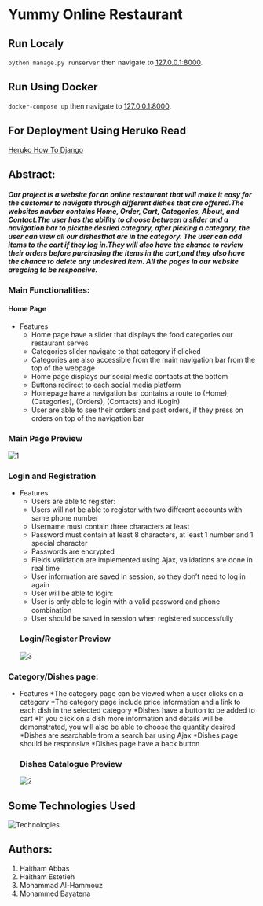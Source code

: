 # **Yummy Online Restaurant** 


## Run Localy

```python manage.py runserver``` then navigate to  [127.0.0.1:8000](http://localhost:8000).

## Run Using Docker

```docker-compose up``` then navigate to  [127.0.0.1:8000](http://localhost:8000).

## For Deployment Using Heruko Read 
[Heruko How To Django](https://devcenter.heroku.com/articles/getting-started-with-python)

## **Abstract:**
#### *Our project is a website for an online restaurant that will make it easy for the customer to navigate through different dishes that are offered.The websites navbar contains Home, Order, Cart, Categories, About, and Contact.The user has the ability to choose between a slider and a navigation bar to pickthe desried category, after picking a category, the user can view all our dishesthat are in the category. The user can add items to the cart if they log in.They will also have the chance to review their orders before purchasing the items in the cart,and they also have the chance to delete any undesired item. All the pages in our website aregoing to be responsive.*

### Main Functionalities:
#### Home Page
*   Features
    *	Home page have a slider that displays the food categories our restaurant serves
    *   Categories slider navigate to that category if clicked
    *   Categories are also accessible from the main navigation bar from the top of the webpage   
    *	Home page displays our social media contacts at the bottom
    *   Buttons redirect to each social media platform
    *   Homepage have a navigation bar contains a route to (Home), (Categories), (Orders), (Contacts) and (Login)
    *	User are able to see their orders and past orders, if they press on orders on top of the navigation bar

### Main Page Preview
![1](https://user-images.githubusercontent.com/81506382/120927402-6474fc00-c6e9-11eb-9409-5ccb8c9eb5fc.PNG)



### Login and Registration
* Features
    *	Users are able to register:
    *	Users will not be able to register with two different accounts with same phone number
    *	Username must contain three characters at least
    *	Password must contain at least 8 characters, at least 1 number and 1 special character
    *	Passwords are encrypted
    *	Fields validation are implemented using Ajax, validations are done in real time
    *	User information are saved in session, so they don’t need to log in again
    * User will be able to login:
    *	User is only able to login with a valid password and phone combination
    *	User should be saved in session when registered successfully
  ### Login/Register Preview
  ![3](https://user-images.githubusercontent.com/81506382/120928473-6c369f80-c6ed-11eb-98c4-7848fca16944.PNG)
  
### Category/Dishes page:
* Features
   *The category page can be viewed when a user clicks on a category
   *The category  page include price information and a link to each dish in the selected category
   *Dishes have a button to be added to cart
   *If you click on a dish more information and details will be demonstrated, you will also be able to choose the quantity desired 
   *Dishes are searchable from a search bar using Ajax
   *Dishes page should be responsive
   *Dishes page have a back button
    
  ### Dishes Catalogue Preview
  ![2](https://user-images.githubusercontent.com/81506382/120929394-8f634e00-c6f1-11eb-92aa-da8e00859f6b.PNG)

## Some Technologies Used
![Technologies](https://user-images.githubusercontent.com/75543501/121818529-7417b600-cc90-11eb-97b0-59ebfe43f47c.png)


## Authors:
1. Haitham   Abbas 
2. Haitham   Estetieh  
3. Mohammad  Al-Hammouz
4. Mohammed  Bayatena
    
  
